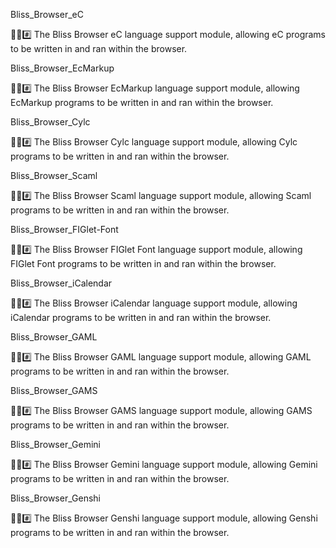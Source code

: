 
Bliss_Browser_eC

🌳️🌐️#️⃣️ The Bliss Browser eC language support module, allowing eC programs to be written in and ran within the browser.

Bliss_Browser_EcMarkup

🌳️🌐️#️⃣️ The Bliss Browser EcMarkup language support module, allowing EcMarkup programs to be written in and ran within the browser.

Bliss_Browser_Cylc

🌳️🌐️#️⃣️ The Bliss Browser Cylc language support module, allowing Cylc programs to be written in and ran within the browser.

Bliss_Browser_Scaml

🌳️🌐️#️⃣️ The Bliss Browser Scaml language support module, allowing Scaml programs to be written in and ran within the browser.

Bliss_Browser_FIGlet-Font

🌳️🌐️#️⃣️ The Bliss Browser FIGlet Font language support module, allowing FIGlet Font programs to be written in and ran within the browser.

Bliss_Browser_iCalendar

🌳️🌐️#️⃣️ The Bliss Browser iCalendar language support module, allowing iCalendar programs to be written in and ran within the browser.

Bliss_Browser_GAML

🌳️🌐️#️⃣️ The Bliss Browser GAML language support module, allowing GAML programs to be written in and ran within the browser.

Bliss_Browser_GAMS

🌳️🌐️#️⃣️ The Bliss Browser GAMS language support module, allowing GAMS programs to be written in and ran within the browser.

Bliss_Browser_Gemini

🌳️🌐️#️⃣️ The Bliss Browser Gemini language support module, allowing Gemini programs to be written in and ran within the browser.

Bliss_Browser_Genshi

🌳️🌐️#️⃣️ The Bliss Browser Genshi language support module, allowing Genshi programs to be written in and ran within the browser.

